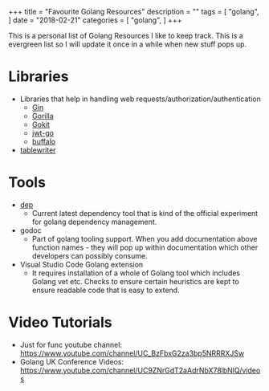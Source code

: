 +++
title = "Favourite Golang Resources"
description = ""
tags = [
    "golang",
]
date = "2018-02-21"
categories = [
    "golang",
]
+++

This is a personal list of Golang Resources I like to keep track. This is a evergreen list so I will update it once in a while when new stuff pops up.

# Libraries

- Libraries that help in handling web requests/authorization/authentication
  - [Gin](https://github.com/gin-gonic/gin)
  - [Gorilla](https://github.com/gorilla/mux)
  - [Gokit](https://gokit.io/)
  - [jwt-go](https://github.com/dgrijalva/jwt-go)
  - [buffalo](https://gobuffalo.io/en)
- [tablewriter](https://github.com/olekukonko/tablewriter)

# Tools

- [dep](https://github.com/golang/dep)
  - Current latest dependency tool that is kind of the official experiment for golang dependency management.
- godoc
  - Part of golang tooling support. When you add documentation above function names - they will pop up within documentation which other developers can possibly consume. 
- Visual Studio Code Golang extension
  - It requires installation of a whole of Golang tool which includes Golang vet etc. Checks to ensure certain heuristics are kept to ensure readable code that is easy to extend.

# Video Tutorials

- Just for func youtube channel:  
  https://www.youtube.com/channel/UC_BzFbxG2za3bp5NRRRXJSw  
- Golang UK Conference Videos:  
  https://www.youtube.com/channel/UC9ZNrGdT2aAdrNbX78lbNlQ/videos  
